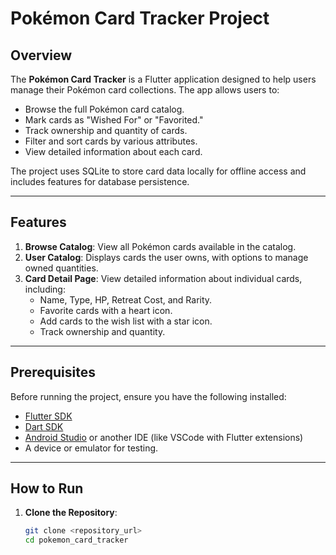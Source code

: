 # Pokémon Card Tracker Project

## Overview

The **Pokémon Card Tracker** is a Flutter application designed to help users manage their Pokémon card collections. The app allows users to:
- Browse the full Pokémon card catalog.
- Mark cards as "Wished For" or "Favorited."
- Track ownership and quantity of cards.
- Filter and sort cards by various attributes.
- View detailed information about each card.

The project uses SQLite to store card data locally for offline access and includes features for database persistence.

---

## Features

1. **Browse Catalog**: View all Pokémon cards available in the catalog.
2. **User Catalog**: Displays cards the user owns, with options to manage owned quantities.
3. **Card Detail Page**: View detailed information about individual cards, including:
   - Name, Type, HP, Retreat Cost, and Rarity.
   - Favorite cards with a heart icon.
   - Add cards to the wish list with a star icon.
   - Track ownership and quantity.

---

## Prerequisites

Before running the project, ensure you have the following installed:
- [Flutter SDK](https://flutter.dev/docs/get-started/install)
- [Dart SDK](https://dart.dev/get-dart)
- [Android Studio](https://developer.android.com/studio) or another IDE (like VSCode with Flutter extensions)
- A device or emulator for testing.

---

## How to Run

1. **Clone the Repository**:
   ```bash
   git clone <repository_url>
   cd pokemon_card_tracker
```
